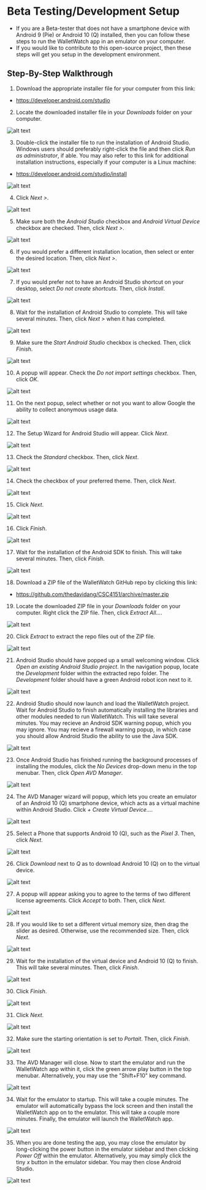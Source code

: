 # Beta Testing/Development Setup
- If you are a Beta-tester that does not have a smartphone device with Android 9 (Pie) or Android 10 (Q) installed, then you can follow these steps to run the WalletWatch app in an emulator on your computer.
- If you would like to contribute to this open-source project, then these steps will get you setup in the development environment.

## Step-By-Step Walkthrough
1. Download the appropriate installer file for your computer from this link:
- https://developer.android.com/studio
2. Locate the downloaded installer file in your _Downloads_ folder on your computer.

![alt text](https://github.com/thedavidang/CSC4151/blob/master/images/1.png "Locate Downloaded Installer File")

3. Double-click the installer file to run the installation of Android Studio. Windows users should preferably right-click the file and then click _Run as administrator_, if able. You may also refer to this link for additional installation instructions, especially if your computer is a Linux machine:
- https://developer.android.com/studio/install

![alt text](https://github.com/thedavidang/CSC4151/blob/master/images/2.png "Run Installer File")

4. Click _Next >_.

![alt text](https://github.com/thedavidang/CSC4151/blob/master/images/3.png "Click Next")

5. Make sure both the _Android Studio_ checkbox and _Android Virtual Device_ checkbox are checked. Then, click _Next >_.

![alt text](https://github.com/thedavidang/CSC4151/blob/master/images/4.png "Check Android Virtual Device and Then Click Next")

6. If you would prefer a different installation location, then select or enter the desired location. Then, click _Next >_.

![alt text](https://github.com/thedavidang/CSC4151/blob/master/images/5.png "Click Next")

7. If you would prefer not to have an Android Studio shortcut on your desktop, select _Do not create shortcuts_. Then, click _Install_.

![alt text](https://github.com/thedavidang/CSC4151/blob/master/images/6.png "Click Install")

8. Wait for the installation of Android Studio to complete. This will take several minutes. Then, click _Next >_ when it has completed.

![alt text](https://github.com/thedavidang/CSC4151/blob/master/images/7.png "Wait for Installation to Complete and Then Click Next")

9. Make sure the _Start Android Studio_ checkbox is checked. Then, click _Finish_.

![alt text](https://github.com/thedavidang/CSC4151/blob/master/images/8.png "Click Finish")

10. A popup will appear. Check the _Do not import settings_ checkbox. Then, click _OK_.

![alt text](https://github.com/thedavidang/CSC4151/blob/master/images/9.png "Click OK")

11. On the next popup, select whether or not you want to allow Google the ability to collect anonymous usage data. 

![alt text](https://github.com/thedavidang/CSC4151/blob/master/images/10.png "Click Don't Send")

12. The Setup Wizard for Android Studio will appear. Click _Next_.

![alt text](https://github.com/thedavidang/CSC4151/blob/master/images/11.png "Click Next")

13. Check the _Standard_ checkbox. Then, click _Next_.

![alt text](https://github.com/thedavidang/CSC4151/blob/master/images/12.png "Click Next")

14. Check the checkbox of your preferred theme. Then, click _Next_.

![alt text](https://github.com/thedavidang/CSC4151/blob/master/images/13.png "Click Next")

15. Click _Next_.

![alt text](https://github.com/thedavidang/CSC4151/blob/master/images/14.png "Click Next")

16. Click _Finish_.

![alt text](https://github.com/thedavidang/CSC4151/blob/master/images/15.png "Click Finish")

17. Wait for the installation of the Android SDK to finish. This will take several minutes. Then, click _Finish_.

![alt text](https://github.com/thedavidang/CSC4151/blob/master/images/16.png "Wait for Installation To Finish and Then Click Finish")

18. Download a ZIP file of the WalletWatch GitHub repo by clicking this link:
- https://github.com/thedavidang/CSC4151/archive/master.zip

19. Locate the downloaded ZIP file in your _Downloads_ folder on your computer. Right click the ZIP file. Then, click _Extract All..._.

![alt text](https://github.com/thedavidang/CSC4151/blob/master/images/17.png "Locate Downloaded ZIP File")

20. Click _Extract_ to extract the repo files out of the ZIP file.

![alt text](https://github.com/thedavidang/CSC4151/blob/master/images/18.png "Click Extract")

21. Android Studio should have popped up a small welcoming window. Click _Open an existing Android Studio project_. In the navigation popup, locate the _Development_ folder within the extracted repo folder. The _Development_ folder should have a green Android robot icon next to it.

![alt text](https://github.com/thedavidang/CSC4151/blob/master/images/19.png "Open existing Android Studio project using Development Folder")

22. Android Studio should now launch and load the WalletWatch project. Wait for Android Studio to finish automatically installing the libraries and other modules needed to run WalletWatch. This will take several minutes. You may recieve an Android SDK warning popup, which you may ignore. You may recieve a firewall warning popup, in which case you should allow Android Studio the ability to use the Java SDK.

![alt text](https://github.com/thedavidang/CSC4151/blob/master/images/20.png "Wait for Android Studio to Finish Loading Project and Ignore Warning Messages")

23. Once Android Studio has finished running the background processes of installing the modules, click the _No Devices_ drop-down menu in the top menubar. Then, click _Open AVD Manager_.

![alt text](https://github.com/thedavidang/CSC4151/blob/master/images/21.png "Open AVD Manager")

24. The AVD Manager wizard will popup, which lets you create an emulator of an Android 10 (Q) smartphone device, which acts as a virtual machine within Android Studio. Click _+ Create Virtual Device..._.

![alt text](https://github.com/thedavidang/CSC4151/blob/master/images/22.png "Click Create Virtual Device")

25. Select a Phone that supports Android 10 (Q), such as the _Pixel 3_. Then, click _Next_.

![alt text](https://github.com/thedavidang/CSC4151/blob/master/images/23.png "Click Pixel 3 and Then Click Next")

26. Click _Download_ next to _Q_ as to download Android 10 (Q) on to the virtual device.

![alt text](https://github.com/thedavidang/CSC4151/blob/master/images/24.png "Download Android 10 (Q)")

27. A popup will appear asking you to agree to the terms of two different license agreements. Click _Accept_ to both. Then, click _Next_.

![alt text](https://github.com/thedavidang/CSC4151/blob/master/images/25.png "Click Accept to Both License Agreements and Then Click Next")

28. If you would like to set a different virtual memory size, then drag the slider as desired. Otherwise, use the recommended size. Then, click _Next_.

![alt text](https://github.com/thedavidang/CSC4151/blob/master/images/26.png "Click Next")

29. Wait for the installation of the virtual device and Android 10 (Q) to  finish. This will take several minutes. Then, click _Finish_.

![alt text](https://github.com/thedavidang/CSC4151/blob/master/images/27.png "Click Finish")

30. Click _Finish_.

![alt text](https://github.com/thedavidang/CSC4151/blob/master/images/28.png "Click Finish")

31. Click _Next_.

![alt text](https://github.com/thedavidang/CSC4151/blob/master/images/29.png "Click Next")

32. Make sure the starting orientation is set to _Portait_. Then, click _Finish_.

![alt text](https://github.com/thedavidang/CSC4151/blob/master/images/30.png "Click Finish")

33. The AVD Manager will close. Now to start the emulator and run the WalletWatch app within it, click the green arrow play button in the top menubar. Alternatively, you may use the "Shift+F10" key command.

![alt text](https://github.com/thedavidang/CSC4151/blob/master/images/31.png "Click Run to Launch the Emulator")

34. Wait for the emulator to startup. This will take a couple minutes. The emulator will automatically bypass the lock screen and then install the WalletWatch app on to the emulator. This will take a couple more minutes. Finally, the emulator will launch the WalletWatch app.

![alt text](https://github.com/thedavidang/CSC4151/blob/master/images/32.png "Wait for WalletWatch to Launch within the Emulator")

35. When you are done testing the app, you may close the emulator by long-clicking the power button in the emulator sidebar and then clicking _Power Off_ within the emulator. Alternatively, you may simply click the tiny _x_ button in the emulator sidebar. You may then close Android Studio.

![alt text](https://github.com/thedavidang/CSC4151/blob/master/images/33.png "Close the Emulator and Close Android Studio")